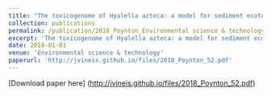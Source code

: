 ```yaml
---
title: "The toxicogenome of Hyalella azteca: a model for sediment ecotoxicology and evolutionary toxicology"
collection: publications
permalink: /publication/2018_Poynton_Environmental science & technology_52
excerpt: 'The toxicogenome of Hyalella azteca: a model for sediment ecotoxicology and evolutionary toxicology'
date: 2018-01-01
venue: 'Environmental science & technology'
paperurl: 'http://jvineis.github.io/files/2018_Poynton_52.pdf'
---
```

[Download paper here] (http://jvineis.github.io/files/2018_Poynton_52.pdf)